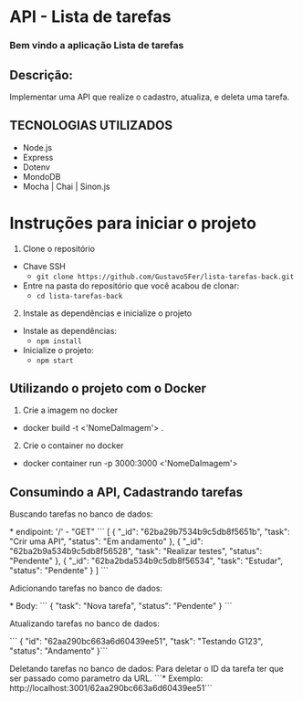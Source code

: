# API - Lista de tarefas

### Bem vindo a aplicação Lista de tarefas

<h2>Descrição:</h2>
<p>
  Implementar uma API que realize o cadastro, atualiza, e deleta uma tarefa. 
</p>

## TECNOLOGIAS UTILIZADOS
<ul>
  <li>Node.js</li>
  <li>Express</li>
  <li>Dotenv</li>
  <li>MondoDB</li>
  <li>Mocha | Chai | Sinon.js </li>
</ul>

# Instruções para iniciar o projeto

1. Clone o repositório
  * Chave SSH
    * `git clone https://github.com/GustavoSFer/lista-tarefas-back.git`
  * Entre na pasta do repositório que você acabou de clonar:
    * `cd lista-tarefas-back`

2. Instale as dependências e inicialize o projeto
  * Instale as dependências:
    * `npm install`
  * Inicialize o projeto:
    * `npm start`

## Utilizando o projeto com o Docker

1. Crie a imagem no docker
  * docker build -t <'NomeDaImagem'> .
2. Crie o container no docker
  * docker container run -p 3000:3000 <'NomeDaImagem'>

## Consumindo a API, Cadastrando tarefas

<p>
  Buscando tarefas no banco de dados:
</p>
    * endipoint: '/' - "GET"
  ```
  [
    {
      "_id": "62ba29b7534b9c5db8f5651b",
      "task": "Crir uma API",
      "status": "Em andamento"
    },
    {
      "_id": "62ba2b9a534b9c5db8f56528",
      "task": "Realizar testes",
      "status": "Pendente"
    },
    {
      "_id": "62ba2bda534b9c5db8f56534",
      "task": "Estudar",
      "status": "Pendente"
    }
  ]
  ```
<p>
  Adicionando tarefas no banco de dados:
</p>
    * Body:
  ```
  {
    "task": "Nova tarefa",
    "status": "Pendente"
  }
  ```

<p>
  Atualizando tarefas no banco de dados:
</p>
  ```
  {
    "id": "62aa290bc663a6d60439ee51",
    "task": "Testando G123",
    "status": "Andamento"
  }```

<p>
  Deletando tarefas no banco de dados: 
  Para deletar o ID da tarefa ter que ser passado como parametro da URL.
    ```* Exemplo: http://localhost:3001/62aa290bc663a6d60439ee51```
</p>